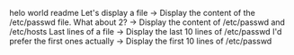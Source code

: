 helo world readme
Let's display a file -> Display the content of the /etc/passwd file. 
What about 2? -> Display the content of /etc/passwd and /etc/hosts
Last lines of a file -> Display the last 10 lines of /etc/passwd
I'd prefer the first ones actually -> Display the first 10 lines of /etc/passwd
